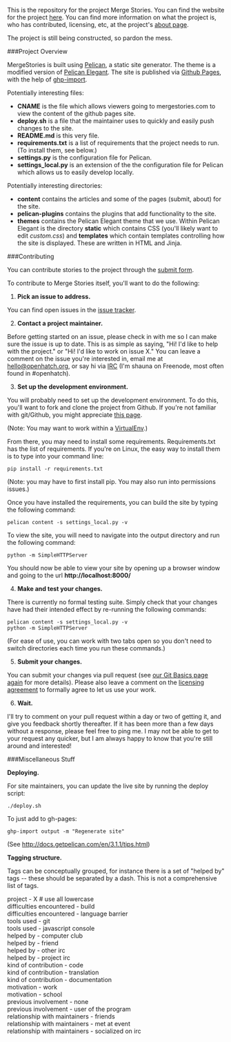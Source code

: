This is the repository for the project Merge Stories.  You can find the website for the project [here](http://mergestories.com/).  You can find more information on what the project is, who has contributed, licensing, etc, at the project's [about page](http://mergestories.com/pages/About.html).

The project is still being constructed, so pardon the mess.

###Project Overview

MergeStories is built using [Pelican](http://blog.getpelican.com/), a static site generator.  The theme is a modified version of [Pelican Elegant](http://oncrashreboot.com/elegant-best-pelican-theme-features).   The site is published via [Github Pages](https://pages.github.com/), with the help of [ghp-import](https://github.com/davisp/ghp-import).

Potentially interesting files:
+ __CNAME__ is the file which allows viewers going to mergestories.com to view the content of the github pages site.  
+ __deploy.sh__ is a file that the maintainer uses to quickly and easily push changes to the site.
+ __README.md__ is this very file.
+ __requirements.txt__ is a list of requirements that the project needs to run.  (To install them, see below.)
+ __settings.py__ is the configuration file for Pelican.
+ __settings_local.py__ is an extension of the the configuration file for Pelican which allows us to easily develop locally.

Potentially interesting directories:
+ __content__ contains the articles and some of the pages (submit, about) for the site.  
+ __pelican-plugins__ contains the plugins that add functionality to the site.  
+ __themes__ contains the Pelican Elegant theme that we use.  Within Pelican Elegant is the directory __static__ which contains CSS (you'll likely want to edit _custom.css_) and __templates__ which contain templates controlling how the site is displayed.  These are written in HTML and Jinja.

###Contributing

You can contribute stories to the project through the [submit form](http://mergestories.com/pages/Submit.html).

To contribute to Merge Stories itself, you'll want to do the following:

1) __Pick an issue to address.__  

You can find open issues in the [issue tracker](https://github.com/openhatch/oh-contribution-stories/issues).

2) __Contact a project maintainer.__  

Before getting started on an issue, please check in with me so I can make sure the issue is up to date.  This is as simple as saying, "Hi!  I'd like to help with the project." or "Hi!  I'd like to work on issue X."  You can leave a comment on the issue you're interested in, email me at hello@openhatch.org, or say hi via [IRC](http://openhatch.readthedocs.org/en/latest/community/contact.html) (I'm shauna on Freenode, most often found in #openhatch).

3) __Set up the development environment.__  

You will probably need to set up the development environment.  To do this, you'll want to fork and clone the project from Github.  If you're not familiar with git/Github, you might appreciate [this page](https://openhatch.org/wiki/Git_Basics).  

(Note: You may want to work within a [VirtualEnv](http://virtualenv.readthedocs.org/en/latest/virtualenv.html).)

From there, you may need to install some requirements.  Requirements.txt has the list of requirements.  If you're on Linux, the easy way to install them is to type into your command line: 

    pip install -r requirements.txt

(Note: you may have to first install pip.  You may also run into permissions issues.)

Once you have installed the requirements, you can build the site by typing the following command:

    pelican content -s settings_local.py -v

To view the site, you will need to navigate into the output directory and run the following command:

    python -m SimpleHTTPServer
    
You should now be able to view your site by opening up a browser window and going to the url __http://localhost:8000/__

4) __Make and test your changes.__

There is currently no formal testing suite.  Simply check that your changes have had their intended effect by re-running the following commands:

    pelican content -s settings_local.py -v
    python -m SimpleHTTPServer    

(For ease of use, you can work with two tabs open so you don't need to switch directories each time you run these commands.)

5)  __Submit your changes.__

You can submit your changes via pull request (see [our Git Basics page again](https://openhatch.org/wiki/Git_Basics) for more details).  Please also leave a comment on the [licensing agreement](https://github.com/openhatch/oh-contribution-stories/issues/27) to formally agree to let us use your work. 

6)  __Wait.__  

I'll try to comment on your pull request within a day or two of getting it, and give you feedback shortly thereafter.  If it has been more than a few days without a response, please feel free to ping me.  I may not be able to get to your request any quicker, but I am always happy to know that you're still around and interested!

###Miscellaneous Stuff

__Deploying.__

For site maintainers, you can update the live site by running the deploy script:

    ./deploy.sh

To just add to gh-pages:

    ghp-import output -m "Regenerate site"

(See http://docs.getpelican.com/en/3.1.1/tips.html)

__Tagging structure.__

Tags can be conceptually grouped, for instance there is a set of "helped by" tags -- these should be separated by a dash.
This is not a comprehensive list of tags.  

project - X         # use all lowercase  
difficulties encountered - build  
difficulties encountered - language barrier  
tools used - git  
tools used - javascript console  
helped by - computer club  
helped by - friend  
helped by - other irc  
helped by - project irc  
kind of contribution - code  
kind of contribution - translation  
kind of contribution - documentation  
motivation - work  
motivation - school  
previous involvement - none  
previous involvement - user of the program  
relationship with maintainers - friends  
relationship with maintainers - met at event  
relationship with maintainers - socialized on irc  

